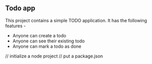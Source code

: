 ## Todo app

This project contains a simple TODO application.
It has the following features -

- Anyone can create a todo
- Anyone can see their existing todo
- Anyone can mark a todo as done

// initialize a node project
// put a package.json
